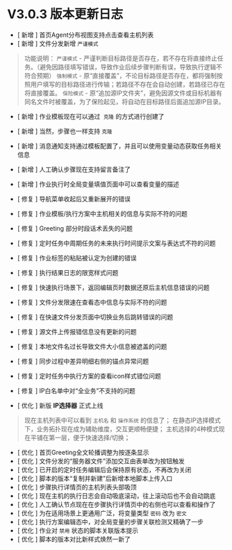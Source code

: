 # V3.0.3 版本更新日志

- [ 新增 ] 首页Agent分布视图支持点击查看主机列表
- [ 新增 ] 文件分发新增 `严谨模式`
> 功能说明：
> `严谨模式` - 严谨判断目标路径是否存在，若不存在将直接终止任务。（避免因路径填写错误，导致作业后续步骤判断有误，导致执行逻辑不符合预期）
> `强制模式` - 原“直接覆盖”，不论目标路径是否存在，都将强制按照用户填写的目标路径进行传输；若路径不存在会自动创建，若路径已存在将直接覆盖。
> `保险模式` - 原“追加源IP文件夹”，避免因源文件或目标机器有同名文件时被覆盖，为了保险起见，将自动在目标路径后面追加源IP目录。
- [ 新增 ] 作业模板现在可以通过  `克隆` 的方式进行创建了
- [ 新增 ] 当然，步骤也一样支持 `克隆`
- [ 新增 ] 消息通知支持通过模板配置了，并且可以使用变量动态获取任务相关信息
- [ 新增 ] 人工确认步骤现在支持留言备注了
- [ 新增 ] 作业执行时全局变量填值页面中可以查看变量的描述


- [ 修复 ] 导航菜单收起后又重新展开的错误
- [ 修复 ] 作业模板/执行方案中主机相关的信息与实际不符的问题
- [ 修复 ] Greeting 部分时段话术丢失的问题
- [ 修复 ] 定时任务中周期任务的未来执行时间提示文案与表达式不符的问题
- [ 修复 ] 作业标签的粘贴被认定为创建的错误
- [ 修复 ] 执行结果日志的限宽样式问题
- [ 修复 ] 快速执行场景下，返回编辑页时数据还原后主机信息错误的问题
- [ 修复 ] 文件分发限速在查看态中信息与实际不符的问题
- [ 修复 ] 在快速文件分发页面中切换业务后跳转错误的问题
- [ 修复 ] 源文件上传报错信息没有更新的问题
- [ 修复 ] 本地文件名过长导致文件大小信息被遮盖的问题
- [ 修复 ] 同步过程中差异明细右侧的锚点异常问题
- [ 修复 ] 定时任务中执行方案的查看icon样式错位问题
- [ 修复 ] IP白名单中对“全业务”不支持的问题


- [ 优化 ] 新版 __IP选择器__ 正式上线
> 现在主机列表中可以看到 `主机名` 和 `操作系统` 的信息了；
> 在静态IP选择模式下，业务拓扑现在成为辅助维度，交互更顺畅便捷；
> 主机选择的4种模式现在平铺在第一层，便于快速选择/切换；
- [ 优化 ] 首页Greeting全文轮播调整为按逐条显示
- [ 优化 ] 文件分发的“服务器文件”添加交互由表单改为按钮触发
- [ 优化 ] 已开启的定时任务编辑后会保持原有状态，不再改为关闭
- [ 优化 ] 脚本的版本“复制并新建”后新增本地脚本上传入口
- [ 优化 ] 步骤执行详情页的主机列表头部吸顶
- [ 优化 ] 现在主机的执行日志会自动吸底滚动，往上滚动后也不会自动跳底
- [ 优化 ] 人工确认节点现在在步骤执行详情页中的右侧也可以查看和操作了
- [ 优化 ] 为在适用场景上更通用广泛，将变量类型 `密码` 改为 `密文`
- [ 优化 ] 执行方案编辑态中，对全局变量的步骤关联检测又精确了一步
- [ 优化 ] 作业对 `禁用` 状态的脚本关联版本提示
- [ 优化 ] 脚本的版本对比新样式焕然一新了

